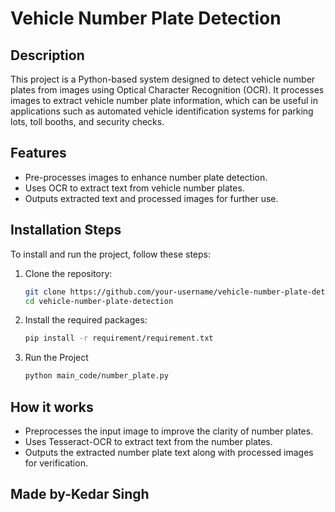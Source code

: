 # Vehicle Number Plate Detection

## Description
This project is a Python-based system designed to detect vehicle number plates from images using Optical Character Recognition (OCR). It processes images to extract vehicle number plate information, which can be useful in applications such as automated vehicle identification systems for parking lots, toll booths, and security checks.

## Features
- Pre-processes images to enhance number plate detection.
- Uses OCR to extract text from vehicle number plates.
- Outputs extracted text and processed images for further use.

## Installation Steps
To install and run the project, follow these steps:

1. Clone the repository:
   ```bash
   git clone https://github.com/your-username/vehicle-number-plate-detection.git
   cd vehicle-number-plate-detection

2. Install the required packages:
    ```bash
    pip install -r requirement/requirement.txt

3. Run the Project
    ```bash
   python main_code/number_plate.py

## How it works
- Preprocesses the input image to improve the clarity of number plates.
- Uses Tesseract-OCR to extract text from the number plates.
- Outputs the extracted number plate text along with processed images for verification.

## Made by-Kedar Singh
